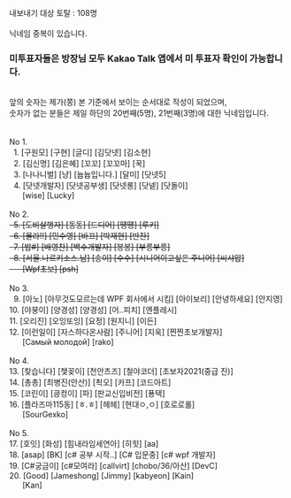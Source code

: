 내보내기 대상 토탈 : 108명<br />
<br />
닉네임 중복이 있습니다.<br />
<h3><b>미투표자들은 방장님 모두 Kakao Talk 앱에서 미 투표자 확인이 가능합니다.</b></h3><br />
앞의 숫자는 제가(쫑) 본 기준에서 보이는 순서대로 작성이 되었으며,<br />
숫자가 없는 분들은 제일 하단의 20번째(5명), 21번째(3명)에 대한 닉네임입니다.<br />
<br />
<br />
No 1.<br />
&nbsp;&nbsp;1. [구원모] [구현] [글디] [김닷넷] [김소현]<br />
&nbsp;&nbsp;2. [김신명] [김은혜] [꼬꼬] [꼬꼬마] [꾹]<br />
&nbsp;&nbsp;3. [나나니벌] [냥] [늅늅입니다.] [달미] [닷넷5]<br />
&nbsp;&nbsp;4. [닷넷개발자] [닷넷공부생] [닷넷롱] [닷넽] [닷돌이]<br />
&nbsp;&nbsp;&nbsp;&nbsp;&nbsp;&nbsp;[wise] [Lucky]<br />
<br />
No 2.<br />
<del>&nbsp;&nbsp;5. [도비살행자] [동동] [드디어] [떙떙] [루키]</del><br />
<del>&nbsp;&nbsp;6. [몰라!!] [민수영] [바끄] [박재현] [반찬]</del><br />
<del>&nbsp;&nbsp;7. [밥#] [배영찬] [백수개발자] [봉봉] [부릉부릉]</del><br />
<del>&nbsp;&nbsp;8. [서울.나르키소스.남] [송이] [수수] [시니어이고싶은 주니어] [씨샤압]</del><br />
<del>&nbsp;&nbsp;&nbsp;&nbsp;&nbsp;&nbsp;[Wpf초보] [psh]</del><br />
<br />
No 3.<br />
&nbsp;&nbsp;9. [아노] [아무것도모르는데 WPF 회사에서 시킴] [아이보리] [안녕하세요] [안지영]<br />
10. [야붕이] [양경성] [양경성] [어..피치] [엔플레시]<br />
11. [오리진] [오잉또잉] [요정] [원지니] [이든]<br />
12. [이런일이] [자스하다온사람] [주니어] [지욱] [찐찐초보개발자]<br />
&nbsp;&nbsp;&nbsp;&nbsp;&nbsp;&nbsp;[Самый молодой] [rako]<br />
<br />
No 4.<br />
13. [찾습니다] [챚꽂이] [천안츠즈] [철야코더] [초보자2021(중급 진)]<br />
14. [총총] [최병진(안산)] [쵝오] [카프] [코드아트]<br />
15. [코린이] [킁컹이] [파] [판교신입비전] [푱택]<br />
16. [플라즈마115동] [ㅎ.ㅎ] [헤헤] [현대ㅇ,ㅇ] [호로로롤]<br />
&nbsp;&nbsp;&nbsp;&nbsp;&nbsp;&nbsp;[SourGexko]<br />
<br />
No 5.<br />
17. [호잇] [화성] [힘내라임세연아] [히힛] [aa]<br />
18. [asap] [BK] [c# 공부 시작..] [C# 입문중] [c# wpf 개발자]<br />
19. [C#궁금이] [c#모여라] [callvirt] [chobo/36/아산] [DevC]<br />
20. [Good] [Jameshong] [Jimmy] [kabyeon] [Kain]<br />
&nbsp;&nbsp;&nbsp;&nbsp;&nbsp;&nbsp;[Kan] <br />
